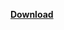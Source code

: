 [**Download**](https://github.com/ClaytonTDM/test/archive/refs/heads/main.zip)

<!-- readme-tree start -->
<!-- readme-tree end -->
